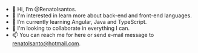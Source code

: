- 👋 Hi, I’m @Renatolsantos.
- 👀 I'm interested in learn more about back-end and front-end languages.
- 🌱 I’m currently learning Angular, Java and TypeScript.
- 💞️ I'm looking to collaborate in everything I can.
- 📫 You can reach me for here or send e-mail message to renatolsanto@hotmail.com.

<!---
Renatolsantos/Renatolsantos is a ✨ special ✨ repository because its `README.md` (this file) appears on your GitHub profile.
You can click the Preview link to take a look at your changes.
--->
